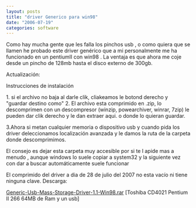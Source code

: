 ```yaml
---
layout: posts
title: "driver Generico para win98"
date: "2006-07-19"
categories: software
---
```


Como hay mucha gente que les falla los pinchos usb , o como quiera que se llamen he probado este driver genérico que a mi personalmente me ha funcionado en un pentiumII con win98 . La ventaja es que ahora me coje desde un pincho de 128mb hasta el disco externo de 300gb.

Actualización:

Instrucciones de instalación

1\. si el archivo no baja al darle clik, cliakeamos le botond derecho y "guardar destino como" 2. El archivo esta comprimido en .zip, lo descomprimen con un descompresor (winzip, powearchiver, winrar, 7zip) le pueden dar clik derecho y le dan extraer aqui. o donde lo quieran guardar.

3.Ahora si metan cualquier memoria o dispositivo usb y cuando pida los driver deleccionamos localización avanzada y le damos la ruta de la carpeta donde descomprimimos.

El consejo es dejar esta carpeta muy accesible por si te l apide mas a menudo , aunque windows lo suele copiar a system32 y la siguiente vez con dar a buscar automáticamente suele funcionar

El comprimido del driver a dia de 28 de julio del 2007 no esta vacío ni tiene ninguna clave. Descarga:

[Generic-Usb-Mass-Storage-Driver-1.1-Win98.rar](https://sicotico.googlepages.com/usb98.zip) \[Toshiba CD4021 Pentium II 266 64MB de Ram y un usb\]
